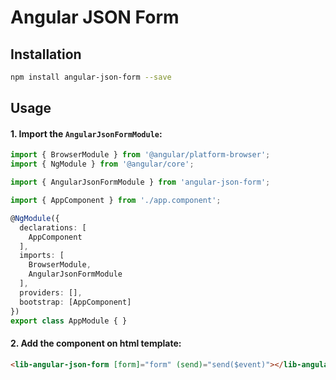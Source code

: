 # Angular JSON Form

## Installation

```sh
npm install angular-json-form --save
```

## Usage

#### 1. Import the `AngularJsonFormModule`:

```ts
import { BrowserModule } from '@angular/platform-browser';
import { NgModule } from '@angular/core';

import { AngularJsonFormModule } from 'angular-json-form';

import { AppComponent } from './app.component';

@NgModule({
  declarations: [
    AppComponent
  ],
  imports: [
    BrowserModule,
    AngularJsonFormModule
  ],
  providers: [],
  bootstrap: [AppComponent]
})
export class AppModule { }

```

#### 2. Add the component on html template:

```html
<lib-angular-json-form [form]="form" (send)="send($event)"></lib-angular-json-form>
```
